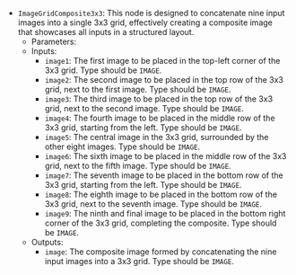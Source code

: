 - `ImageGridComposite3x3`: This node is designed to concatenate nine input images into a single 3x3 grid, effectively creating a composite image that showcases all inputs in a structured layout.
    - Parameters:
    - Inputs:
        - `image1`: The first image to be placed in the top-left corner of the 3x3 grid. Type should be `IMAGE`.
        - `image2`: The second image to be placed in the top row of the 3x3 grid, next to the first image. Type should be `IMAGE`.
        - `image3`: The third image to be placed in the top row of the 3x3 grid, next to the second image. Type should be `IMAGE`.
        - `image4`: The fourth image to be placed in the middle row of the 3x3 grid, starting from the left. Type should be `IMAGE`.
        - `image5`: The central image in the 3x3 grid, surrounded by the other eight images. Type should be `IMAGE`.
        - `image6`: The sixth image to be placed in the middle row of the 3x3 grid, next to the fifth image. Type should be `IMAGE`.
        - `image7`: The seventh image to be placed in the bottom row of the 3x3 grid, starting from the left. Type should be `IMAGE`.
        - `image8`: The eighth image to be placed in the bottom row of the 3x3 grid, next to the seventh image. Type should be `IMAGE`.
        - `image9`: The ninth and final image to be placed in the bottom right corner of the 3x3 grid, completing the composite. Type should be `IMAGE`.
    - Outputs:
        - `image`: The composite image formed by concatenating the nine input images into a 3x3 grid. Type should be `IMAGE`.
